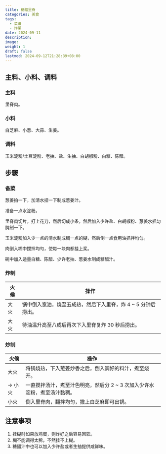 ```yaml
---
title: 糖醋里脊
categories: 美食
tags:
  - 菜谱
  - 炸菜
date: 2024-09-11
description: 
image: 
weight: 1
draft: false
lastmod: 2024-09-12T21:28:39+08:00
---
```

## 主料、小料、调料

### 主料

里脊肉。

### 小料

白芝麻、小葱、大蒜、生姜。

### 调料

玉米淀粉/土豆淀粉、老抽、盐、生抽、白胡椒粉、白糖、陈醋。

## 步骤

### 备菜

葱姜拍一下，加清水捏一下制成葱姜汁。

准备一点水淀粉。

里脊肉切片，打上花刀，然后切成小条，然后加入少许盐、白胡椒粉、葱姜水抓匀腌制一下。

玉米淀粉加入少一点的清水制成稠一点的糊，然后倒一点食用油抓拌均匀。

肉倒入糊中搅拌均匀，使每一块肉都挂上浆。

碗中加入适量白糖、陈醋、少许老抽、葱姜水制成糖醋汁。

### 炸制

| 火候  | 操作                                 |
| --- | ---------------------------------- |
| 大火  | 锅中倒入宽油，烧至五成热，然后下入里脊，炸 4 ~ 5 分钟后捞出。 |
| 大火  | 待油温升高至八成后再次下入里脊复炸 30 秒后捞出。         |

### 炒制

| 火候    | 操作                                       |
| ----- | ---------------------------------------- |
| 大火    | 将锅烧热，下入葱姜炒香之后，倒入调好的料汁，煮至烧开。<br>          |
| -> 小火 | 一直搅拌汤汁，煮至汁色明亮，然后分 2 ~ 3 次加入少许水淀粉，煮至汤汁黏稠。 |
| 小火    | 倒入里脊肉，翻拌均匀，撒上白芝麻即可出锅。                    |

## 注意事项

1. 挂糊时如果放鸡蛋，则炸好之后容易回软。
2. 糊不能调得太稀，不然挂不上糊。
3. 糖醋汁中也可以加入少许盐或者生抽提供咸鲜味。


